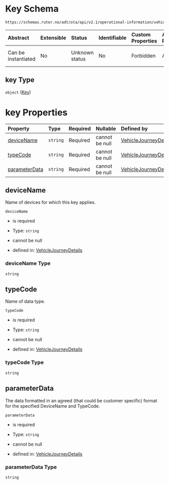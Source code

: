 # Key Schema

```txt
https://schemas.ruter.no/adt/ota/api/v2.1/operational-information/vehicle-journey-details.json#/definitions/key
```



| Abstract            | Extensible | Status         | Identifiable | Custom Properties | Additional Properties | Access Restrictions | Defined In                                                                                                                |
| :------------------ | :--------- | :------------- | :----------- | :---------------- | :-------------------- | :------------------ | :------------------------------------------------------------------------------------------------------------------------ |
| Can be instantiated | No         | Unknown status | No           | Forbidden         | Allowed               | none                | [vehicle-journey-details.json*](../../schema/operational-information/vehicle-journey-details.json "open original schema") |

## key Type

`object` ([Key](vehicle-journey-details-definitions-key.md))

# key Properties

| Property                        | Type     | Required | Nullable       | Defined by                                                                                                                                                                                                                              |
| :------------------------------ | :------- | :------- | :------------- | :-------------------------------------------------------------------------------------------------------------------------------------------------------------------------------------------------------------------------------------- |
| [deviceName](#devicename)       | `string` | Required | cannot be null | [VehicleJourneyDetails](vehicle-journey-details-definitions-key-properties-devicename.md "https://schemas.ruter.no/adt/ota/api/v2.1/operational-information/vehicle-journey-details.json#/definitions/key/properties/deviceName")       |
| [typeCode](#typecode)           | `string` | Required | cannot be null | [VehicleJourneyDetails](vehicle-journey-details-definitions-key-properties-typecode.md "https://schemas.ruter.no/adt/ota/api/v2.1/operational-information/vehicle-journey-details.json#/definitions/key/properties/typeCode")           |
| [parameterData](#parameterdata) | `string` | Required | cannot be null | [VehicleJourneyDetails](vehicle-journey-details-definitions-key-properties-parameterdata.md "https://schemas.ruter.no/adt/ota/api/v2.1/operational-information/vehicle-journey-details.json#/definitions/key/properties/parameterData") |

## deviceName

Name of devices for which this key applies.

`deviceName`

*   is required

*   Type: `string`

*   cannot be null

*   defined in: [VehicleJourneyDetails](vehicle-journey-details-definitions-key-properties-devicename.md "https://schemas.ruter.no/adt/ota/api/v2.1/operational-information/vehicle-journey-details.json#/definitions/key/properties/deviceName")

### deviceName Type

`string`

## typeCode

Name of data type.

`typeCode`

*   is required

*   Type: `string`

*   cannot be null

*   defined in: [VehicleJourneyDetails](vehicle-journey-details-definitions-key-properties-typecode.md "https://schemas.ruter.no/adt/ota/api/v2.1/operational-information/vehicle-journey-details.json#/definitions/key/properties/typeCode")

### typeCode Type

`string`

## parameterData

The data formatted in an agreed (that could be customer specific) format for the specified DeviceName and TypeCode.

`parameterData`

*   is required

*   Type: `string`

*   cannot be null

*   defined in: [VehicleJourneyDetails](vehicle-journey-details-definitions-key-properties-parameterdata.md "https://schemas.ruter.no/adt/ota/api/v2.1/operational-information/vehicle-journey-details.json#/definitions/key/properties/parameterData")

### parameterData Type

`string`
